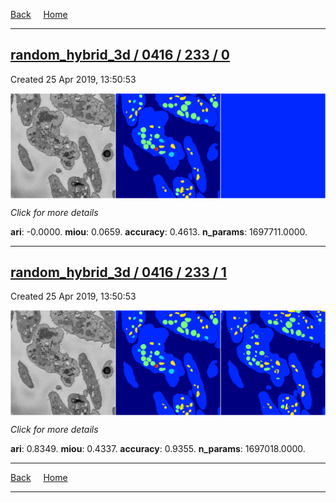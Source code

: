 
[Back](..)&nbsp;&nbsp;&nbsp;&nbsp;&nbsp;[Home](https://leapmanlab.github.io/snapshots)

---

<div class="summary"><a href="0"><h2>random_hybrid_3d / 0416 / 233 / 0</h2></a><p>Created 25 Apr 2019, 13:50:53
</p><a href="0"><img src="0/media/summary.png" align="center"></a><p>
<i>Click for more details</i>
</p></div>

**ari**: -0.0000. **miou**: 0.0659. **accuracy**: 0.4613. **n_params**: 1697711.0000. 

---

<div class="summary"><a href="1"><h2>random_hybrid_3d / 0416 / 233 / 1</h2></a><p>Created 25 Apr 2019, 13:50:53
</p><a href="1"><img src="1/media/summary.png" align="center"></a><p>
<i>Click for more details</i>
</p></div>

**ari**: 0.8349. **miou**: 0.4337. **accuracy**: 0.9355. **n_params**: 1697018.0000. 

---

[Back](..)&nbsp;&nbsp;&nbsp;&nbsp;&nbsp;[Home](https://leapmanlab.github.io/snapshots)

---